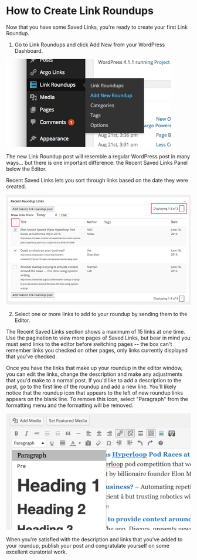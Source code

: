 # How to Create Link Roundups

Now that you have some Saved Links, you're ready to create your first Link Roundup. 

1) Go to Link Roundups and click Add New from your WordPress Dashboard.

![Finding "Link Roundups > Add New" in the menu](img/new-roundup.png)

The new Link Roundup post will resemble a regular WordPress post in many ways... but there is one important difference: the Recent Saved Links Panel below the Editor.

Recent Saved Links lets you sort through links based on the date they were created.

![Screenshot showing how to choose links to add to a roundup post](img/recent-roundup-links.png)

2) Select one or more links to add to your roundup by sending them to the Editor.

The Recent Saved Links section shows a maximum of 15 links at one time. Use the pagination to view more pages of Saved Links, but bear in mind you must send links to the editor before switching pages -- the box can't remember links you checked on other pages, only links currently displayed that you've checked.

Once you have the links that make up your roundup in the editor window, you can edit the links, change the description and make any adjustments that you'd make to a normal post. If you'd like to add a description to the post, go to the first line of the roundup and add a new line. You'll likely notice that the roundup icon that appears to the left of new roundup links appears on the blank line. To remove this icon, select "Paragraph" from the formatting menu and the formatting will be removed.

![Screenshot showing the post editor](img/link-roundup-heading.png)

When you're satisfied with the description and links that you've added to your roundup, publish your post and congratulate yourself on some excellent curatorial work.
